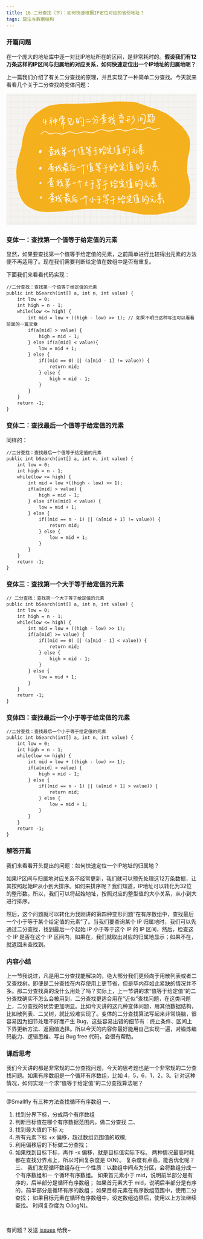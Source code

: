 ```yaml
---
title: 16-二分查找（下）：如何快速根据IP定位对应的省份地址？
tags: 算法与数据结构
---
```


### 开篇问题

在一个庞大的地址库中逐一对比IP地址所在的区间，是非常耗时的。**假设我们有12万条这样的IP区间与归属地的对应关系，如何快速定位出一个IP地址的归属地呢？**

上一篇我们介绍了有关二分查找的原理，并且实现了一种简单二分查找。今天就来看看几个关于二分查找的变体问题：

![binarySearchVariant](/images/algorithm/binarySearchVariant.png)

### 变体一：查找第一个值等于给定值的元素

显然，如果要查找第一个值等于给定值的元素，之前简单进行比较得出元素的方法便不再适用了。现在我们需要判断给定值在数组中是否有重复。

下面我们来看看代码实现：

```
//二分查找：查找第一个值等于给定值的元素
public int bSearch(int[] a, int n, int value) {
    int low = 0;
    int high = n - 1;
    while(low <= high) {
        int mid = low + ((high - low) >> 1); // 如果不明白这种写法可以看看前面的一篇文章
        if(a[mid] > value) {
            high = mid - 1;
        } else if(a[mid] < value){
            low = mid + 1;
        } else {
            if((mid == 0) || (a[mid - 1] != value)) {
                return mid;
            } else {
                high = mid - 1;
            }
        }
    }
    return -1;
}
```

### 变体二：查找最后一个值等于给定值的元素

同样的：

```
//二分查找：查找最后一个值等于给定值的元素
public int bSearch(int[] a, int n, int value) {
    int low = 0;
    int high = n - 1;
    while(low <= high) {
        int mid = low +((high - low) >> 1);
        if(a[mid] > value) {
            high = mid - 1;
        } else if(a[mid] < value) {
            low = mid + 1;
        } else {
            if((mid == n - 1) || (a[mid + 1] != value)) {
                return mid;
            } else {
                low = mid + 1;
            }
        }
    }
    return -1;
}
```

### 变体三：查找第一个大于等于给定值的元素

```
// 二分查找：查找第一个大于等于给定值的元素
public int bSearch(int[] a, int n, int value) {
    int low = 0;
    int high = n - 1;
    while(low <= high) {
        int mid = low + ((high - low) >> 1);
        if(a[mid] >= value) {
            if((mid == 0) || (a[mid - 1] < value)) {
                return mid;
            } else {
                high = mid - 1;
            }
        } else {
            low = mid + 1;
        }
    }
    return -1;
}
```

### 变体四：查找最后一个小于等于给定值的元素

```
//二分查找：查找最后一个小于等于给定值的元素
public int bSearch(int[] a, int n, int value) {
    int low = 0;
    int high = n - 1;
    while(low <= high) {
        int mid = low + ((high - low) >> 1);
        if(a[mid] > value) {
            high = mid - 1;
        } else {
            if((mid == n - 1) || (a[mid + 1] > value)) {
                return mid;
            } else {
                low = mid + 1;
            }
        }
    }
    return -1;
}
```

### 解答开篇

我们来看看开头提出的问题：如何快速定位一个IP地址的归属地？

如果IP区间与归属地对应关系不经常更新，我们就可以预先处理这12万条数据，让其按照起始IP从小到大排序。如何来排序呢？我们知道，IP地址可以转化为32位的整形数。所以，我们可以将起始地址，按照对应的整型值的大小关系，从小到大进行排序。

然后，这个问题就可以转化为我刚讲的第四种变形问题“在有序数组中，查找最后一个小于等于某个给定值的元素”了。当我们要查询某个 IP 归属地时，我们可以先通过二分查找，找到最后一个起始 IP 小于等于这个 IP 的 IP 区间，然后，检查这个 IP 是否在这个 IP 区间内，如果在，我们就取出对应的归属地显示；如果不在，就返回未查找到。

### 内容小结

上一节我说过，凡是用二分查找能解决的，绝大部分我们更倾向于用散列表或者二叉查找树。即便是二分查找在内存使用上更节省，但是毕内存如此紧缺的情况并不多。那二分查找真的没什么用处了吗？实际上，上一节讲的求“值等于给定值”的二分查找确实不怎么会被用到，二分查找更适合用在“近似”查找问题，在这类问题上，二分查找的优势更加明显。比如今天讲的这几种变体问题，用其他数据结构，比如散列表、二叉树，就比较难实现了。变体的二分查找算法写起来非常烧脑，很容易因为细节处理不好而产生 Bug，这些容易出错的细节有：终止条件、区间上下界更新方法、返回值选择。所以今天的内容你最好能用自己实现一遍，对锻炼编码能力、逻辑思维、写出 Bug free 代码，会很有帮助。

### 课后思考

我们今天讲的都是非常规的二分查找问题，今天的思考题也是一个非常规的二分查找问题。如果有序数组是一个循环有序数组，比如 4，5，6，1，2，3。针对这种情况，如何实现一个求“值等于给定值”的二分查找算法呢？

---
@Smallfly
有三种方法查找循环有序数组
一、
1. 找到分界下标，分成两个有序数组
2. 判断目标值在哪个有序数据范围内，做二分查找
二、
1. 找到最大值的下标 x;
2. 所有元素下标 +x 偏移，超过数组范围值的取模;
3. 利用偏移后的下标做二分查找；
4. 如果找到目标下标，再作 -x 偏移，就是目标值实际下标。
两种情况最高时耗都在查找分界点上，所以时间复杂度是 O(N）。
复杂度有点高，能否优化呢？
三、
我们发现循环数组存在一个性质：以数组中间点为分区，会将数组分成一个有序数组和一
个循环有序数组。
如果首元素小于 mid，说明前半部分是有序的，后半部分是循环有序数组；
如果首元素大于 mid，说明后半部分是有序的，前半部分是循环有序的数组；
如果目标元素在有序数组范围中，使用二分查找；
如果目标元素在循环有序数组中，设定数组边界后，使用以上方法继续查找。
时间复杂度为 O(logN)。

<br>

有问题？发送 [issues](http://syt-honey.github.io/about/) 给我~
